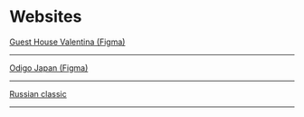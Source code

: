 # Websites

[Guest House Valentina (Figma)](https://tuna0007.github.io/guestHouse) 

________________________________________

[Odigo Japan (Figma)](https://tuna0007.github.io/japan) 

________________________________________

[Russian classic](https://tuna0007.github.io/panelka/) 

________________________________________
